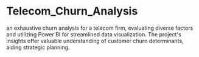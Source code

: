 # Telecom_Churn_Analysis
an exhaustive churn analysis for a telecom firm, evaluating diverse factors and utilizing Power BI for streamlined data visualization. The project's insights offer valuable understanding of customer churn determinants, aiding strategic planning.
